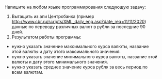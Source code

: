 Напишите на любом языке программирования следующую задачу:
1. Вытащить из апи Центробанка (пример http://www.cbr.ru/scripts/XML_daily_eng.asp?date_req=11/11/2020) данные по переводу различных валют в рубли за последние 90 дней.
2. Результатом работы программы:  
 - нужно указать значение максимального курса валюты, название этой валюты и дату этого максимального значения.
 - нужно указать значение минимального курса валюты, название этой валюты и дату этого минимального значения.
 - нужно указать среднее значение курса рубля за весь период по всем валютам.
